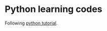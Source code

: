 # Python learning codes

Following [python tutorial].



[python tutorial]:https://docs.python.org/3/tutorial/